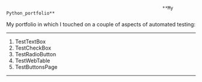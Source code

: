                                                               **My Python_portfolio**

My portfolio in which I touched on a couple of aspects of automated testing:
______________
1. TestTextBox
2. TestCheckBox
3. TestRadioButton
4. TestWebTable
5. TestButtonsPage
______________
